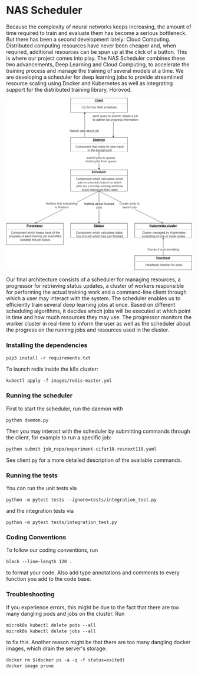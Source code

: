 # NAS Scheduler

Because the complexity of neural networks keeps increasing, the amount of time required to train and evaluate them has become a serious bottleneck. But there has been a second development lately: Cloud Computing. Distributed computing resources have never been cheaper and, when required, additional resources can be spun up at the click of a button. This is where our project comes into play. The NAS Scheduler combines these two advancements, Deep Learning and Cloud Computing, to accelerate the training process and manage the training of several models at a time. We are developing a scheduler for deep learning jobs to provide streamlined resource scaling using Docker and Kubernetes as well as integrating support for the distributed training library, Horovod.

![Components of the scheduler](.github/images/components.jpg)

Our final architecture consists of a scheduler for managing resources, a progressor for retrieving status updates, a cluster of workers responsible for performing the actual training work and a command-line client through which a user may interact with the system. The scheduler enables us to efficiently train several deep learning jobs at once. Based on different scheduling algorithms, it decides which jobs will be executed at which point in time and how much resources they may use. The progressor monitors the worker cluster in real-time to inform the user as well as the scheduler about the progress on the running jobs and resources used in the cluster.

### Installing the dependencies

```
pip3 install -r requirements.txt
```

To launch redis inside the k8s cluster:
```
kubectl apply -f images/redis-master.yml
```

### Running the scheduler

First to start the scheduler, run the daemon with
```
python daemon.py
```
Then you may interact with the scheduler by submitting commands through the client, for example to run a specific job:
```
python submit job_repo/experiment-cifar10-resnext110.yaml
```
See client.py for a more detailed description of the available commands.

### Running the tests

You can run the unit tests via
```
python -m pytest tests --ignore=tests/integration_test.py
```
and the integration tests via
```
python -m pytest tests/integration_test.py
```

### Coding Conventions

To follow our coding conventions, run 
```
black --line-length 120 . 
```
to format your code. Also add type annotations and comments to every function you add to the code base.

### Troubleshooting

If you experience errors, this might be due to the fact that there are too many dangling pods and jobs on the cluster. Run
```
microk8s kubectl delete pods --all
microk8s kubectl delete jobs --all
```
to fix this. Another reason might be that there are too many dangling docker images, which drain the server's storage:
```
docker rm $(docker ps -a -q -f status=exited)
docker image prune
```
